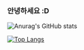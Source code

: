 ### 안녕하세요 :D

![Anurag's GitHub stats](https://github-readme-stats.vercel.app/api?username=GGMminjun07&show_icons=true&theme=great-gatsby)

[![Top Langs](https://github-readme-stats.vercel.app/api/top-langs/?username=GGMminjun07)](https://github.com/GGMminjun07/github-readme-stats)
<!--
**GGMminjun07/GGMminjun07** is a ✨ _special_ ✨ repository because its `README.md` (this file) appears on your GitHub profile.

Here are some ideas to get you started:

- 🔭 I’m currently working on ...
- 🌱 I’m currently learning ...
- 👯 I’m looking to collaborate on ...
- 🤔 I’m looking for help with ...
- 💬 Ask me about ...
- 📫 How to reach me: ...
- 😄 Pronouns: ...
- ⚡ Fun fact: ...
-->
